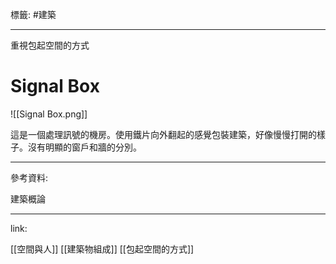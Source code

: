 標籤: #建築 

---

重視包起空間的方式

# Signal Box

![[Signal Box.png]]

這是一個處理訊號的機房。使用鐵片向外翻起的感覺包裝建築，好像慢慢打開的樣子。沒有明顯的窗戶和牆的分別。

---

參考資料:

建築概論

---

link:

[[空間與人]]
[[建築物組成]]
[[包起空間的方式]]